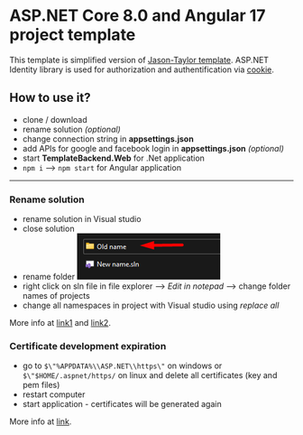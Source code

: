 # ASP.NET Core 8.0 and Angular 17 project template

This template is simplified version of [Jason-Taylor template](https://github.com/jasontaylordev/CleanArchitecture). ASP.NET Identity library is used for authorization and authentification via [cookie](https://learn.microsoft.com/en-us/aspnet/core/security/authentication/cookie?view=aspnetcore-8.0).

## How to use it?

- clone / download
- rename solution _(optional)_
- change connection string in **appsettings.json**
- add APIs for google and facebook login in **appsettings.json** _(optional)_
- start **TemplateBackend.Web** for .Net application
- `npm i` --> `npm start` for Angular application

---

### Rename solution

- rename solution in Visual studio
- close solution
- rename folder
  ![](/Documentation/Images/renameExample.png)
- right click on sln file in file explorer --> _Edit in notepad_ --> change folder names of projects
- change all namespaces in project with Visual studio using _replace all_

More info at [link1](https://www.youtube.com/watch?v=4-kSmqUxvd8&ab_channel=BrianPringle) and [link2](https://jd-bots.com/2021/06/11/how-to-rename-solution-and-project-name-in-visual-studio/).

### Certificate development expiration

- go to `$\"%APPDATA%\\ASP.NET\\https\"` on windows or `$\"$HOME/.aspnet/https/` on linux and delete all certificates (key and pem files)
- restart computer
- start application - certificates will be generated again

More info at [link](https://learn.microsoft.com/en-us/dotnet/core/tools/dotnet-dev-certs).
